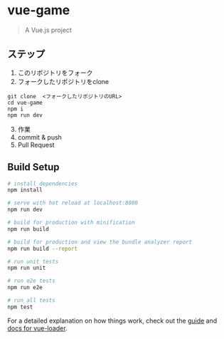 # vue-game

> A Vue.js project

## ステップ

1. このリポジトリをフォーク
2. フォークしたリポジトリをclone

```
git clone  <フォークしたリポジトリのURL>
cd vue-game
npm i
npm run dev
```

3. 作業
4. commit & push
5. Pull Request

## Build Setup

``` bash
# install dependencies
npm install

# serve with hot reload at localhost:8080
npm run dev

# build for production with minification
npm run build

# build for production and view the bundle analyzer report
npm run build --report

# run unit tests
npm run unit

# run e2e tests
npm run e2e

# run all tests
npm test
```

For a detailed explanation on how things work, check out the [guide](http://vuejs-templates.github.io/webpack/) and [docs for vue-loader](http://vuejs.github.io/vue-loader).
